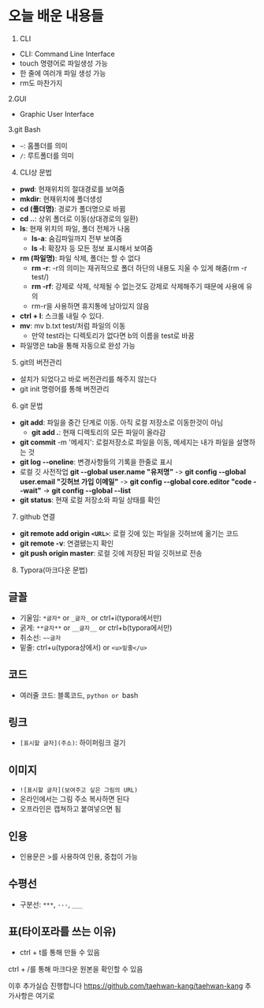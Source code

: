# 오늘 배운 내용들
1. CLI
- CLI: Command Line Interface
- touch 명령어로 파일생성 가능
- 한 줄에 여러개 파일 생성 가능
- rm도 마찬가지

2.GUI
- Graphic User Interface

3.git Bash

- `~`: 홈폴더를 의미
- `/`: 루트폴더를 의미

4. CLI상 문법
- **pwd**: 현재위치의 절대경로를 보여줌
- **mkdir**: 현재위치에 폴더생성
- **cd (폴더명)**: 경로가 폴더명으로 바뀜
- **cd ..**: 상위 폴더로 이동(상대경로의 일환)
- **ls**: 현재 위치의 파일, 폴더 전체가 나옴
    - **ls-a**: 숨김파일까지 전부 보여줌
    - **ls -l**: 확장자 등 모든 정보 표시해서 보여줌
- **rm (파일명)**: 파일 삭제, 폴더는 할 수 없다
    - **rm -r**: -r의 의미는 재귀적으로 폴더 하단의 내용도 지울 수 있게 해줌(rm -r test/)
    - **rm -rf**: 강제로 삭제, 삭제될 수 없는것도 강제로 삭제해주기 때문에 사용에 유의
    - rm-r을 사용하면 휴지통에 남아있지 않음
- **ctrl + l**: 스크롤 내릴 수 있다.
- **mv**: mv b.txt test/처럼 파일의 이동
    - 만약 test라는 디렉토리가 없다면 b의 이름을 test로 바꿈
- 파일명은 tab을 통해 자동으로 완성 가능

5. git의 버전관리
- 설치가 되었다고 바로 버전관리를 해주지 않는다
- git init 명령어를 통해 버전관리

6. git 문법
- **git add**: 파일을 중간 단계로 이동. 아직 로컬 저장소로 이동한것이 아님
    - **git add .**: 현재 디렉토리의 모든 파일이 올라감
- **git commit** -m '메세지': 로컬저장소로 파일을 이동, 메세지는 내가 파일을 설명하는 것
- **git log --oneline**: 변경사항들의 기록을 한줄로 표시
- 로컬 깃 사전작업
    **git --global user.name "유저명"** -> **git config --global user.email "깃허브 가입 이메일"** -> **git config --global core.editor "code --wait"** -> **git config --global --list**
- **git status**: 현재 로컬 저장소와 파일 상태를 확인

7. github 연결
- **git remote add origin `<URL>`**: 로컬 깃에 있는 파일을 깃허브에 옮기는 코드
- **git remote -v**: 연결됐는지 확인
- **git push origin master**: 로컬 깃에 저장된 파일 깃허브로 전송

8. Typora(마크다운 문법)
## 글꼴
- 기울임: `*글자*` or `_글자_` or ctrl+i(typora에서만)
- 굵게: `**글자**` or `__글자__` or ctrl+b(typora에서만)
- 취소선: `~~글자`
- 밑줄: ctrl+u(typora상에서) or `<u>밑줄</u>`

## 코드
- 여러줄 코드: 블록코드, ```python or ```bash

## 링크
- `[표시할 글자](주소)`: 하이퍼링크 걸기

## 이미지
- `![표시할 글자](보여주고 싶은 그림의 URL)`
- 온라인에서는 그림 주소 복사하면 된다
- 오프라인은 캡쳐하고 붙여넣으면 됨

## 인용
- 인용문은 >를 사용하여 인용, 중첩이 가능

## 수평선

- 구분선: `***`, `---`, `___`

## 표(타이포라를 쓰는 이유)
- ctrl + t를 통해 만들 수 있음

ctrl + /를 통해 마크다운 원본을 확인할 수 있음

이후 추가실습 진행합니다
https://github.com/taehwan-kang/taehwan-kang
추가사항은 여기로